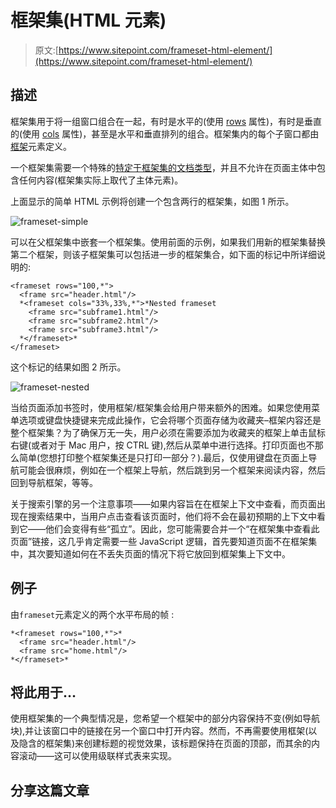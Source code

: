 # 框架集(HTML 元素)

> 原文:[https://www.sitepoint.com/frameset-html-element/](https://www.sitepoint.com/frameset-html-element/)

## 描述

框架集用于将一组窗口组合在一起，有时是水平的(使用 [rows](https://reference.sitepoint.com/html/textarea/rows) 属性)，有时是垂直的(使用 [cols](https://reference.sitepoint.com/html/textarea/cols) 属性)，甚至是水平和垂直排列的组合。框架集内的每个子窗口都由[框架](https://reference.sitepoint.com/html/frame)元素定义。

一个框架集需要一个特殊的[特定于框架集的文档类型](https://reference.sitepoint.com/html/doctypes)，并且不允许在页面主体中包含任何内容(框架集实际上取代了主体元素)。

上面显示的简单 HTML 示例将创建一个包含两行的框架集，如图 1 所示。

![frameset-simple](../Images/b33e9574d55ba92ca11bd91e3a4a4ed4.png)

可以在父框架集中嵌套一个框架集。使用前面的示例，如果我们用新的框架集替换第二个框架，则该子框架集可以包括进一步的框架集合，如下面的标记中所详细说明的:

```
<frameset rows="100,*">
  <frame src="header.html"/>
  *<frameset cols="33%,33%,*">*Nested frameset
    <frame src="subframe1.html"/>
    <frame src="subframe2.html"/>
    <frame src="subframe3.html"/>
  *</frameset>*
</frameset>
```

这个标记的结果如图 2 所示。

![frameset-nested](../Images/08b839a857bdba2bbca9bb0657180b86.png)

当给页面添加书签时，使用框架/框架集会给用户带来额外的困难。如果您使用菜单选项或键盘快捷键来完成此操作，它会将哪个页面存储为收藏夹–框架内容还是整个框架集？为了确保万无一失，用户必须在需要添加为收藏夹的框架上单击鼠标右键(或者对于 Mac 用户，按 CTRL 键),然后从菜单中进行选择。打印页面也不那么简单(您想打印整个框架集还是只打印一部分？).最后，仅使用键盘在页面上导航可能会很麻烦，例如在一个框架上导航，然后跳到另一个框架来阅读内容，然后回到导航框架，等等。

关于搜索引擎的另一个注意事项——如果内容旨在在框架上下文中查看，而页面出现在搜索结果中，当用户点击查看该页面时，他们将不会在最初预期的上下文中看到它——他们会变得有些“孤立”。因此，您可能需要合并一个“在框架集中查看此页面”链接，这几乎肯定需要一些 JavaScript 逻辑，首先要知道页面不在框架集中，其次要知道如何在不丢失页面的情况下将它放回到框架集上下文中。

## 例子

由`frameset`元素定义的两个水平布局的帧
:

```
*<frameset rows="100,*">*
  <frame src="header.html"/>
  <frame src="home.html"/>
*</frameset>*
```

## 将此用于…

使用框架集的一个典型情况是，您希望一个框架中的部分内容保持不变(例如导航块),并让该窗口中的链接在另一个窗口中打开内容。然而，不再需要使用框架(以及隐含的框架集)来创建标题的视觉效果，该标题保持在页面的顶部，而其余的内容滚动——这可以使用级联样式表来实现。

## 分享这篇文章